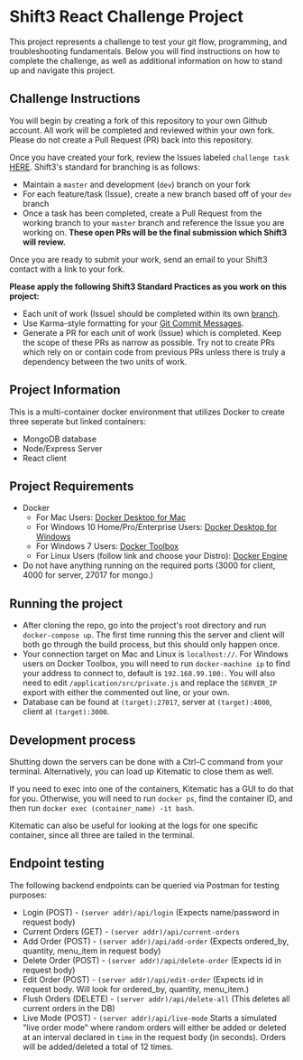 # Shift3 React Challenge Project
This project represents a challenge to test your git flow, programming, and troubleshooting fundamentals. Below you will find instructions on how to complete the challenge, as well as additional information on how to stand up and navigate this project.

## Challenge Instructions
You will begin by creating a fork of this repository to your own Github account. All work will be completed and reviewed within your own fork. Please do not create a Pull Request (PR) back into this repository.

Once you have created your fork, review the Issues labeled `challenge task` [HERE](https://github.com/Shift3/react-challenge-project/issues?q=is%3Aissue+is%3Aopen+label%3A%22challenge+task%22). Shift3's standard for branching is as follows:

- Maintain a `master` and development (`dev`) branch on your fork
- For each feature/task (Issue), create a new branch based off of your `dev` branch
- Once a task has been completed, create a Pull Request from the working branch to your `master` branch and reference the Issue you are working on. **These open PRs will be the final submission which Shift3 will review.**

Once you are ready to submit your work, send an email to your Shift3 contact with a link to your fork.

**Please apply the following Shift3 Standard Practices as you work on this project:**
- Each unit of work (Issue) should be completed within its own [branch](https://github.com/Shift3/standards-and-practices/blob/master/standards/branching.md).
- Use Karma-style formatting for your [Git Commit Messages](https://github.com/Shift3/standards-and-practices/blob/master/standards/commits.md).
- Generate a PR for each unit of work (Issue) which is completed. Keep the scope of these PRs as narrow as possible. Try not to create PRs which rely on or contain code from previous PRs unless there is truly a dependency between the two units of work.

## Project Information

This is a multi-container docker environment that utilizes Docker to create three seperate but linked containers:

- MongoDB database
- Node/Express Server
- React client

## Project Requirements

- Docker
    - For Mac Users: [Docker Desktop for Mac](https://docs.docker.com/docker-for-mac/install/)
    - For Windows 10 Home/Pro/Enterprise Users: [Docker Desktop for Windows](https://docs.docker.com/docker-for-windows/install/)
    - For Windows 7 Users: [Docker Toolbox](https://docs.docker.com/toolbox/toolbox_install_windows/)
    - For Linux Users (follow link and choose your Distro): [Docker Engine](https://docs.docker.com/engine/install/)
- Do not have anything running on the required ports (3000 for client, 4000 for server, 27017 for mongo.)

## Running the project

- After cloning the repo, go into the project's root directory and run `docker-compose up`. The first time running this the server and client will both go through the build process, but this should only happen once.
- Your connection target on Mac and Linux is `localhost://`. For Windows users on Docker Toolbox, you will need to run `docker-machine ip` to find your address to connect to, default is `192.168.99.100:`. You will also need to edit `/application/src/private.js` and replace the `SERVER_IP` export with either the commented out line, or your own.
- Database can be found at `(target):27017`, server at `(target):4000`, client at `(target):3000`.

## Development process

Shutting down the servers can be done with a Ctrl-C command from your terminal. Alternatively, you can load up Kitematic to close them as well.

If you need to exec into one of the containers, Kitematic has a GUI to do that for you. Otherwise, you will need to run `docker ps`, find the container ID, and then run `docker exec (container_name) -it bash`.

Kitematic can also be useful for looking at the logs for one specific container, since all three are tailed in the terminal.

## Endpoint testing

The following backend endpoints can be queried via Postman for testing purposes:

- Login (POST) - `(server addr)/api/login` (Expects name/password in request body)
- Current Orders (GET) - `(server addr)/api/current-orders`
- Add Order (POST) - `(server addr)/api/add-order` (Expects ordered_by, quantity, menu_item in request body)
- Delete Order (POST) - `(server addr)/api/delete-order` (Expects id in request body)
- Edit Order (POST) - `(server addr)/api/edit-order` (Expects id in request body. Will look for ordered_by, quantity, menu_item.)
- Flush Orders (DELETE) - `(server addr)/api/delete-all` (This deletes all current orders in the DB)
- Live Mode (POST) - `(server addr)/api/live-mode` Starts a simulated "live order mode" where random orders will either be added or deleted at an interval declared in `time` in the request body (in seconds). Orders will be added/deleted a total of 12 times.
